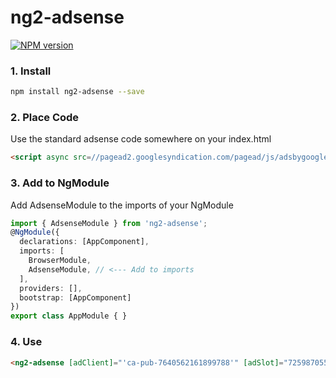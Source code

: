 # ng2-adsense
[![NPM version][npm-image]][npm-url]

[npm-image]: https://img.shields.io/npm/v/ng2-adsense.svg
[npm-url]: https://npmjs.org/package/ng2-adsense

### 1. Install
```bash
npm install ng2-adsense --save
```

### 2. Place Code
Use the standard adsense code somewhere on your index.html
```html
<script async src=//pagead2.googlesyndication.com/pagead/js/adsbygoogle.js></script>
```
### 3. Add to NgModule
Add AdsenseModule to the imports of your NgModule
```typescript
import { AdsenseModule } from 'ng2-adsense';
@NgModule({
  declarations: [AppComponent],
  imports: [
    BrowserModule,
    AdsenseModule, // <--- Add to imports
  ],
  providers: [],
  bootstrap: [AppComponent]
})
export class AppModule { }
```
### 4. Use
```html
<ng2-adsense [adClient]="'ca-pub-7640562161899788'" [adSlot]="7259870550"><ng2-adsense>
```
